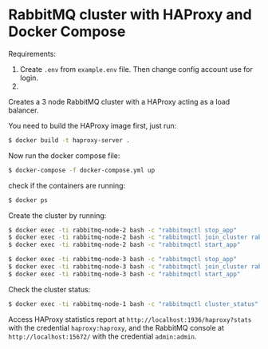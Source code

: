 # RabbitMQ cluster with HAProxy and Docker Compose

Requirements:
1. Create `.env` from `example.env` file. Then change config account use for login.
2. 

Creates a 3 node RabbitMQ cluster with a HAProxy acting as a load balancer.

You need to build the HAProxy image first, just run:
```sh
$ docker build -t haproxy-server .
```

Now run the docker compose file:
```sh
$ docker-compose -f docker-compose.yml up
```

check if the containers are running:
```sh
$ docker ps
```

Create the cluster by running:
```sh
$ docker exec -ti rabbitmq-node-2 bash -c "rabbitmqctl stop_app"
$ docker exec -ti rabbitmq-node-2 bash -c "rabbitmqctl join_cluster rabbit@rabbitmq-node-1"
$ docker exec -ti rabbitmq-node-2 bash -c "rabbitmqctl start_app"

$ docker exec -ti rabbitmq-node-3 bash -c "rabbitmqctl stop_app"
$ docker exec -ti rabbitmq-node-3 bash -c "rabbitmqctl join_cluster rabbit@rabbitmq-node-1"
$ docker exec -ti rabbitmq-node-3 bash -c "rabbitmqctl start_app"
```

Check the cluster status:
```sh
$ docker exec -ti rabbitmq-node-1 bash -c "rabbitmqctl cluster_status"
```

Access HAProxy statistics report at `http://localhost:1936/haproxy?stats` with the credential `haproxy:haproxy`, and the RabbitMQ console at `http://localhost:15672/` with the credential `admin:admin`.
